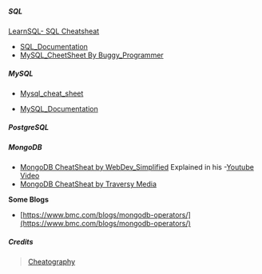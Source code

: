 ##### SQL

[LearnSQL-  SQL Cheatsheat](https://learnsql.com/blog/sql-basics-cheat-sheet/)         

- [SQL_Documentation](https://www.w3schools.com/sql/)
- [MySQL_CheetSheet By Buggy_Programmer](https://buggyprogrammer.com/mysql-cheatsheet-pdf/)

##### MySQL

- [Mysql_cheat_sheet](https://www.mysqltutorial.org/mysql-cheat-sheet/)        

- [MySQL_Documentation](https://dev.mysql.com/doc/)

##### PostgreSQL

##### MongoDB

- [MongoDB CheatSheat by WebDev_Simplified](https://webdevsimplified.com/mongodb-cheat-sheet.html) Explained in his -[Youtube Video](https://youtu.be/ofme2o29ngU)    
- [MongoDB CheatSheat by Traversy Media](https://gist.github.com/bradtraversy/f407d642bdc3b31681bc7e56d95485b6)        

**Some Blogs**
- [https://www.bmc.com/blogs/mongodb-operators/](https://www.bmc.com/blogs/mongodb-operators/)

##### Credits 
> [Cheatography](https://cheatography.com/)